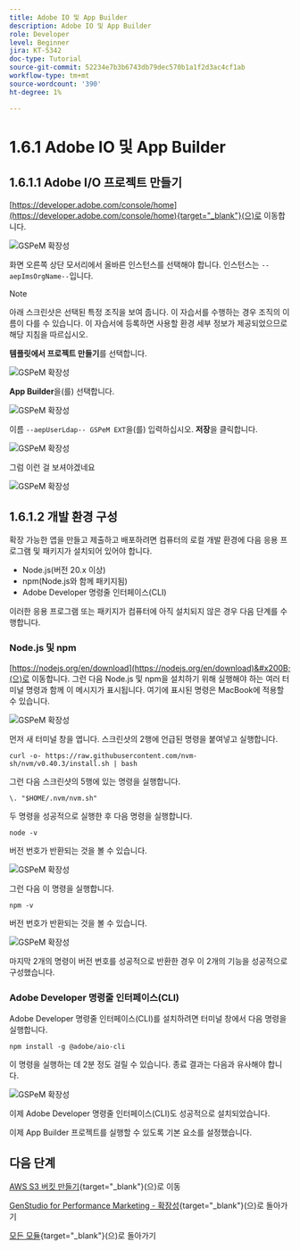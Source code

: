 ```yaml
---
title: Adobe IO 및 App Builder
description: Adobe IO 및 App Builder
role: Developer
level: Beginner
jira: KT-5342
doc-type: Tutorial
source-git-commit: 52234e7b3b6743db79dec570b1a1f2d3ac4cf1ab
workflow-type: tm+mt
source-wordcount: '390'
ht-degree: 1%

---
```


# 1.6.1 Adobe IO 및 App Builder

## 1.6.1.1 Adobe I/O 프로젝트 만들기

[https://developer.adobe.com/console/home](https://developer.adobe.com/console/home){target="_blank"}(으)로 이동합니다.

![GSPeM 확장성](./images/gspemext1.png)

화면 오른쪽 상단 모서리에서 올바른 인스턴스를 선택해야 합니다. 인스턴스는 `--aepImsOrgName--`입니다.

>[!NOTE]
>
> 아래 스크린샷은 선택된 특정 조직을 보여 줍니다. 이 자습서를 수행하는 경우 조직의 이름이 다를 수 있습니다. 이 자습서에 등록하면 사용할 환경 세부 정보가 제공되었으므로 해당 지침을 따르십시오.

**템플릿에서 프로젝트 만들기**&#x200B;를 선택합니다.

![GSPeM 확장성](./images/gspemext2.png)

**App Builder**&#x200B;을(를) 선택합니다.

![GSPeM 확장성](./images/gspemext4.png)

이름 `--aepUserLdap-- GSPeM EXT`을(를) 입력하십시오. **저장**&#x200B;을 클릭합니다.

![GSPeM 확장성](./images/gspemext5.png)

그럼 이런 걸 보셔야겠네요

![GSPeM 확장성](./images/gspemext6.png)

## 1.6.1.2 개발 환경 구성

확장 가능한 앱을 만들고 제출하고 배포하려면 컴퓨터의 로컬 개발 환경에 다음 응용 프로그램 및 패키지가 설치되어 있어야 합니다.

- Node.js(버전 20.x 이상)
- npm(Node.js와 함께 패키지됨)
- Adobe Developer 명령줄 인터페이스(CLI)

이러한 응용 프로그램 또는 패키지가 컴퓨터에 아직 설치되지 않은 경우 다음 단계를 수행합니다.

### Node.js 및 npm

[https://nodejs.org/en/download](https://nodejs.org/en/download)&#x200B;(으)로 이동합니다. 그런 다음 Node.js 및 npm을 설치하기 위해 실행해야 하는 여러 터미널 명령과 함께 이 메시지가 표시됩니다. 여기에 표시된 명령은 MacBook에 적용할 수 있습니다.

![GSPeM 확장성](./images/gspemext7.png)

먼저 새 터미널 창을 엽니다. 스크린샷의 2행에 언급된 명령을 붙여넣고 실행합니다.

`curl -o- https://raw.githubusercontent.com/nvm-sh/nvm/v0.40.3/install.sh | bash`

그런 다음 스크린샷의 5행에 있는 명령을 실행합니다.

`\. "$HOME/.nvm/nvm.sh"`

두 명령을 성공적으로 실행한 후 다음 명령을 실행합니다.

`node -v`

버전 번호가 반환되는 것을 볼 수 있습니다.

![GSPeM 확장성](./images/gspemext8.png)

그런 다음 이 명령을 실행합니다.

`npm -v`

버전 번호가 반환되는 것을 볼 수 있습니다.

![GSPeM 확장성](./images/gspemext9.png)

마지막 2개의 명령이 버전 번호를 성공적으로 반환한 경우 이 2개의 기능을 성공적으로 구성했습니다.

### Adobe Developer 명령줄 인터페이스(CLI)

Adobe Developer 명령줄 인터페이스(CLI)를 설치하려면 터미널 창에서 다음 명령을 실행합니다.

`npm install -g @adobe/aio-cli`

이 명령을 실행하는 데 2분 정도 걸릴 수 있습니다. 종료 결과는 다음과 유사해야 합니다.

![GSPeM 확장성](./images/gspemext10.png)

이제 Adobe Developer 명령줄 인터페이스(CLI)도 성공적으로 설치되었습니다.

이제 App Builder 프로젝트를 실행할 수 있도록 기본 요소를 설정했습니다.

## 다음 단계

[AWS S3 버킷 만들기](./ex2.md){target="_blank"}(으)로 이동

[GenStudio for Performance Marketing - 확장성](./genstudioext.md){target="_blank"}(으)로 돌아가기

[모든 모듈](./../../../overview.md){target="_blank"}(으)로 돌아가기
